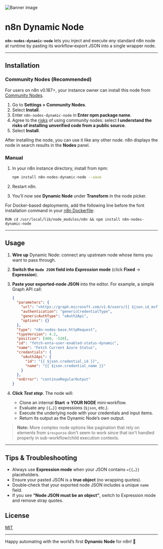 ![Banner image](https://user-images.githubusercontent.com/10284570/173569848-c624317f-42b1-45a6-ab09-f0ea3c247648.png)

# n8n Dynamic Node

**`n8n-nodes-dynamic-node`** lets you inject and execute *any* standard n8n node at runtime by pasting its workflow‑export JSON into a single wrapper node.

---

## Installation

### Community Nodes (Recommended)

For users on n8n v0.187+, your instance owner can install this node from [Community Nodes](https://docs.n8n.io/integrations/community-nodes/installation/).

1. Go to **Settings > Community Nodes**.
2. Select **Install**.
3. Enter `n8n-nodes-dynamic-node` in **Enter npm package name**.
4. Agree to the [risks](https://docs.n8n.io/integrations/community-nodes/risks/) of using community nodes: select **I understand the risks of installing unverified code from a public source**.
5. Select **Install**.

After installing the node, you can use it like any other node. n8n displays the node in search results in the **Nodes** panel.

### Manual

1. In your n8n instance directory, install from npm:

   ```bash
   npm install n8n-nodes-dynamic-node --save
   ```
2. Restart n8n.
3. You’ll now see **Dynamic Node** under **Transform** in the node picker.

For Docker-based deployments, add the following line before the font installation command in your [n8n Dockerfile](https://github.com/n8n-io/n8n/blob/master/docker/images/n8n/Dockerfile):

`RUN cd /usr/local/lib/node_modules/n8n && npm install n8n-nodes-dynamic-node`

---

## Usage

1. **Wire up** Dynamic Node: connect any upstream node whose items you want to pass through.

2. **Switch the `Node JSON` field into *Expression* mode** (click **Fixed** → **Expression**).

3. **Paste your exported‑node JSON** into the editor. For example, a simple Graph API call:

   ```json
   {
     "parameters": {
       "url": "=https://graph.microsoft.com/v1.0/users/{{ $json.id_msft }}?$select=accountEnabled,userPrincipalName,id",
       "authentication": "genericCredentialType",
       "genericAuthType": "oAuth2Api",
       "options": {}
     },
     "type": "n8n-nodes-base.httpRequest",
     "typeVersion": 4.2,
     "position": [460, -520],
     "id": "fetch-enta-user-enabled-status-dynamic",
     "name": "Fetch Current Azure Status",
     "credentials": {
       "oAuth2Api": {
         "id": "{{ $json.credential_id }}",
         "name": "{{ $json.credential_name }}"
       }
     },
     "onError": "continueRegularOutput"
   }
   ```

4. **Click *Test step***. The node will:

   * Clone an internal **Start → YOUR NODE** mini‑workflow.
   * Evaluate any `{{…}}` expressions (`$json`, etc.).
   * Execute the underlying node with your credentials and input items.
   * Return its output as the Dynamic Node’s own output.

> **Note:** More complex node options like pagination that rely on elements from `$response` don't seem to work since that isn't handled properly in sub-workflow/child execution contexts.

---

## Tips & Troubleshooting

* Always use **Expression mode** when your JSON contains `={{…}}` placeholders.
* Ensure your pasted JSON is a **true object** (no wrapping quotes).
* Double‑check that your exported node JSON includes a unique `name` field.
* If you see **“Node JSON must be an object”**, switch to Expression mode and remove stray quotes.

## License

[MIT](https://github.com/drowl87/n8n-nodes-dynamic-node/blob/master/LICENSE.md)

---

Happy automating with the world’s first **Dynamic Node** for n8n! 🚀

